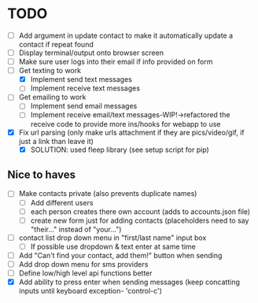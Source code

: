 # TODO

- [ ] Add argument in update contact to make it automatically update a contact if repeat found
- [ ] Display terminal/output onto browser screen
- [ ] Make sure user logs into their email if info provided on form
- [ ] Get texting to work
  - [X] Implement send text messages
  - [ ] Implement receive text messages
- [ ] Get emailing to work
  - [ ] Implement send email messages
  - [ ] Implement receive email/text messages-WIP!->refactored the receive code to provide more ins/hooks for webapp to use
- [X] Fix url parsing (only make urls attachment if they are pics/video/gif, if just a link than leave it)
  - [X] SOLUTION: used fleep library (see setup script for pip)
  
## Nice to haves

- [ ] Make contacts private (also prevents duplicate names)
  - [ ] Add different users
  - [ ] each person creates there own account (adds to accounts.json file)
  - [ ] create new form just for adding contacts (placeholders need to say "their..." instead of "your...")
- [ ] contact list drop down menu in "first/last name" input box
  - [ ] If possible use dropdown & text enter at same time
- [ ] Add "Can't find your contact, add them!" button when sending
- [ ] Add drop down menu for sms providers
- [ ] Define low/high level api functions better
- [X] Add ability to press enter when sending messages (keep concatting inputs until keyboard exception- 'control-c')